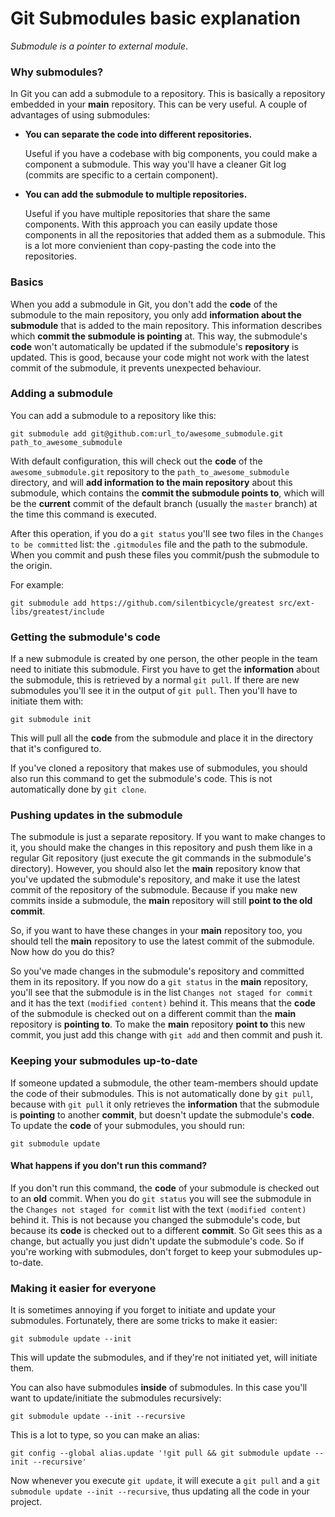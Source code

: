 # Git Submodules basic explanation

_Submodule is a pointer to external module_.

### Why submodules?

In Git you can add a submodule to a repository. This is basically a
repository embedded in your **main** repository. This can be very
useful. A couple of advantages of using submodules:

- **You can separate the code into different repositories.**

    Useful if you have a codebase with big components, you could make a
    component a submodule. This way you'll have a cleaner Git log
    (commits are specific to a certain component).

- **You can add the submodule to multiple repositories.**

    Useful if you have multiple repositories that share the same
    components. With this approach you can easily update those
    components in all the repositories that added them as a submodule.
    This is a lot more convienient than copy-pasting the code into the
    repositories.


### Basics

When you add a submodule in Git, you don't add the **code** of the
submodule to the main repository, you only add **information about the
submodule** that is added to the main repository. This information
describes which **commit the submodule is pointing** at. This way, the
submodule's **code** won't automatically be updated if the submodule's
**repository** is updated. This is good, because your code might not
work with the latest commit of the submodule, it prevents unexpected
behaviour.


### Adding a submodule

You can add a submodule to a repository like this:

    git submodule add git@github.com:url_to/awesome_submodule.git path_to_awesome_submodule

With default configuration, this will check out the **code** of the
`awesome_submodule.git` repository to the `path_to_awesome_submodule`
directory, and will **add information to the main repository** about
this submodule, which contains the **commit the submodule points to**,
which will be the **current** commit of the default branch (usually the
`master` branch) at the time this command is executed.

After this operation, if you do a `git status` you'll see two files in
the `Changes to be committed` list: the `.gitmodules` file and the path
to the submodule. When you commit and push these files you commit/push
the submodule to the origin.

For example:

    git submodule add https://github.com/silentbicycle/greatest src/ext-libs/greatest/include


### Getting the submodule's code

If a new submodule is created by one person, the other people in the
team need to initiate this submodule. First you have to get the
**information** about the submodule, this is retrieved by a normal
`git pull`. If there are new submodules you'll see it in the output of
`git pull`. Then you'll have to initiate them with:

    git submodule init

This will pull all the **code** from the submodule and place it in the
directory that it's configured to.

If you've cloned a repository that makes use of submodules, you should
also run this command to get the submodule's code. This is not
automatically done by `git clone`.


### Pushing updates in the submodule

The submodule is just a separate repository. If you want to make changes
to it, you should make the changes in this repository and push them like
in a regular Git repository (just execute the git commands in the
submodule's directory). However, you should also let the **main**
repository know that you've updated the submodule's repository, and make
it use the latest commit of the repository of the submodule. Because if
you make new commits inside a submodule, the **main** repository will
still **point to the old commit**.

So, if you want to have these changes in your **main** repository too, you
should tell the **main** repository to use the latest commit of the
submodule. Now how do you do this?

So you've made changes in the submodule's repository and committed them
in its repository. If you now do a `git status` in the **main**
repository, you'll see that the submodule is in the list `Changes not
staged for commit` and it has the text `(modified content)` behind it.
This means that the **code** of the submodule is checked out on a
different commit than the **main** repository is **pointing to**. To
make the **main** repository **point to** this new commit, you just add
this change with `git add` and then commit and push it.


### Keeping your submodules up-to-date

If someone updated a submodule, the other team-members should update
the code of their submodules. This is not automatically done by
`git pull`, because with `git pull` it only retrieves the
**information** that the submodule is **pointing** to another
**commit**, but doesn't update the submodule's **code**. To update the
**code** of your submodules, you should run:

    git submodule update

#### What happens if you don't run this command?

If you don't run this command, the **code** of your submodule is checked
out to an **old** commit. When you do `git status` you will see the
submodule in the `Changes not staged for commit` list with the text
`(modified content)` behind it. This is not because you changed the
submodule's code, but because its **code** is checked out to a different
**commit**. So Git sees this as a change, but actually you
just didn't update the submodule's code. So if you're working with
submodules, don't forget to keep your submodules up-to-date.


### Making it easier for everyone

It is sometimes annoying if you forget to initiate and update your
submodules. Fortunately, there are some tricks to make it easier:

    git submodule update --init

This will update the submodules, and if they're not initiated yet, will
initiate them.

You can also have submodules **inside** of submodules. In this case you'll
want to update/initiate the submodules recursively:

    git submodule update --init --recursive

This is a lot to type, so you can make an alias:

    git config --global alias.update '!git pull && git submodule update --init --recursive'

Now whenever you execute `git update`, it will execute a `git pull` and
a `git submodule update --init --recursive`, thus updating all the code
in your project.
